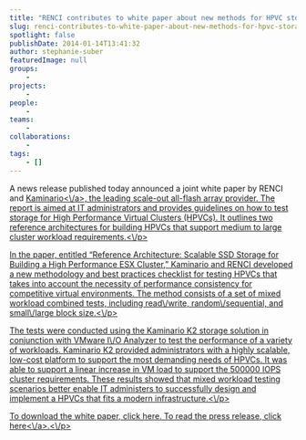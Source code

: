 ```yaml
---
title: "RENCI contributes to white paper about new methods for HPVC storage"
slug: renci-contributes-to-white-paper-about-new-methods-for-hpvc-storage
spotlight: false
publishDate: 2014-01-14T13:41:32
author: stephanie-suber
featuredImage: null
groups:
    - 
projects:
    - 
people:
    - 
teams: 
    - 
collaborations:
    - 
tags:
    - []
---
```

<p>A news release published today announced a joint white paper by RENCI and <a href="http:\/\/kaminario.com\/flash-array\/" target="_blank">Kaminario<\/a>, the leading scale-out all-flash array provider. The report is aimed at IT administrators and provides guidelines on how to test storage for High Performance Virtual Clusters (HPVCs). It outlines two reference architectures for building HPVCs that support medium to large cluster workload requirements.<\/p>
<p>In the paper, entitled &#8220;Reference Architecture: Scalable SSD Storage for Building a High Performance ESX Cluster,&#8221; Kaminario and RENCI developed a new methodology and best practices checklist for testing HPVCs that takes into account the necessity of performance consistency for competitive virtual environments. The method consists of a set of mixed workload combined tests, including read\/write, random\/sequential, and small\/large block size.<\/p>
<p>The tests were conducted using the Kaminario K2 storage solution in conjunction with VMware I\/O Analyzer to test the performance of a variety of workloads. Kaminario K2 provided administrators with a highly scalable, low-cost platform to support the most demanding needs of HPVCs. It was able to support a linear increase in VM load to support the 500000 IOPS cluster requirements. These results showed that mixed workload testing scenarios better enable IT administers to successfully design and implement a HPVCs that fits a modern infrastructure.<\/p>
<p>To download the white paper, click here. To read the press release, click <a href="http:\/\/www.digitaljournal.com\/pr\/1681272" target="_blank">here<\/a>.<\/p>
<!-- AddThis Advanced Settings generic via filter on the_content --><!-- AddThis Share Buttons generic via filter on the_content -->
